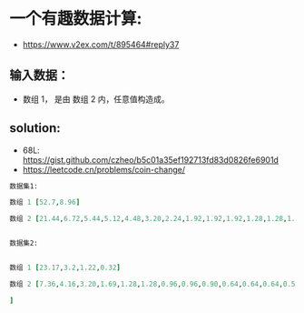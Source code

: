 # 一个有趣数据计算:

- https://www.v2ex.com/t/895464#reply37

## 输入数据：

- 数组 1， 是由 数组 2 内，任意值构造成。

## solution:

- 68L: https://gist.github.com/czheo/b5c01a35ef192713fd83d0826fe6901d
- https://leetcode.cn/problems/coin-change/

```ruby
数据集1:

数组 1 [52.7,8.96]

数组 2 [21.44,6.72,5.44,5.12,4.48,3.20,2.24,1.92,1.92,1.92,1.28,1.28,1.00,0.96,0.50,0.32,0.32,0.32,0.32,0.32,0.32,0.32]


数据集2:


数组 1 [23.17,3.2,1.22,0.32]

数组 2 [7.36,4.16,3.20,1.69,1.28,1.28,0.96,0.96,0.90,0.64,0.64,0.64,0.50,0.50,0.32,0.32,0.32,0.32,0.32,0.32,0.32,0.32,0.32,0.32

]


```
